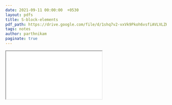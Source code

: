```yaml
---
date: 2021-09-11 00:00:00  +0530
layout: pdfs
title: S-block-elements
pdf_path: https://drive.google.com/file/d/1shq7v2-vxVk9Pkoh6vsfiAVLVLZHMa4H/preview?usp=sharing
tags: notes
author: parthnikam
paginate: true
---
```


<iframe class="embed-pdf" src="{{ page.pdf_path }}#toolbar=0" seamless="seamless" scrolling="no" style="overflow:hidden"></iframe>
